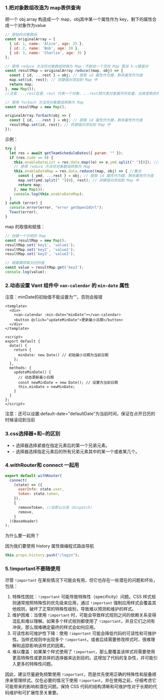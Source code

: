 ### 1.把对象数组改造为 map表供查询

把一个 obj array 构造成一个 map，obj其中某一个属性作为 key，剩下的属性合成一个对象作为value

```js
// 原始的对象数组
const originalArray = [
  { id: 1, name: 'Alice', age: 25 },
  { id: 2, name: 'Bob', age: 30 },
  { id: 3, name: 'Charlie', age: 35 }
];

// 使用 reduce 方法将对象数组转换为 Map：不断给一个空的 Map 累加 k-v键值对
const resultMap = originalArray.reduce((map, obj) => {
  const { id, ...rest } = obj; // 提取 id 属性作为键，剩余属性作为值
  map.set(id, rest); // 将键值对添加到 Map 中
  return map;
}, new Map());
//注意：...rest这里，rest 代表一个对象，...rest就代表对象展开的变量，也就是剩余的所有属性！

// 使用 forEach 方法将对象数组转换为 Map
const resultMap = new Map();

originalArray.forEach(obj => {
  const { id, ...rest } = obj; // 提取 id 属性作为键，剩余属性作为值
  resultMap.set(id, rest); // 将键值对添加到 Map 中
});
```

示例：

```js
try {
  let res = await getTeamScheduleDates({ param: "" });
  if (res.code == 0) {
    this.enableDateList = res.data.map((e) => e.ymd.split(" ")[0]); //列表
    // 使用 reduce 方法将对象数组转换为 Map
    this.enableDateMap = res.data.reduce((map, obj) => { //集合
      const { ymd, ...rest } = obj; // 提取 id 属性作为键，剩余属性作为值
      map.set(ymd.split(" ")[0], rest); // 将键值对添加到 Map 中
      return map;
    }, new Map());
    console.log(this.enableDateMap);
  }
} catch (error) {
  console.error(error, "error getOpenIdUrl");
  Toast(error);
}
```

map 的取值和赋值：

```js
// 创建一个示例的 Map
const resultMap = new Map();
resultMap.set('key1', 'value1');
resultMap.set('key2', 'value2');
resultMap.set('key3', 'value3');

// 根据键获取对应的值
const value = resultMap.get('key2');
console.log(value);
```

### 2.动态设置 Vant 组件中 `van-calendar` 的 `min-date` 属性

注意：minDate的初始值不能设置为“”，否则会报错

```vue
<template>
  <div>
    <van-calendar :min-date="minDate"></van-calendar>
    <button @click="updateMinDate">更新最小日期</button>
  </div>
</template>

<script>
export default {
  data() {
    return {
      minDate: new Date() // 初始最小日期为当前日期
    };
  },
  methods: {
    updateMinDate() {
      // 动态更新最小日期
      const newMinDate = new Date(); // 设置为当前日期
      this.minDate = newMinDate;
    }
  }
};
</script>
```

注意：还可以设置:default-date="defaultDate"为当前时间，保证在点开日历的时候滚动到当前



### 3.css选择器+和~的区别

- `+` 选择器选择紧接在指定元素后的第一个兄弟元素。
- `~` 选择器选择指定元素后的所有兄弟元素其中的某一个或者某几个。



### 4.withRouter和 connect 一起用

```jsx
export default withRouter(
  connect(
    (state) => ({
      userInfo: state.user,
      token: state.token,
    }),
    {
      removeToken, //会默认分发（dispatch）
      remove,
    }
  )(BaseHeader)
);
```

为什么要一起用？

因为我们要使用 history 属性做编程式路由导航

```jsx
this.props.history.push("/login");
```



### 5.!important不要随便用

尽管 `!important` 在某些情况下可能会有用，但它也存在一些潜在的问题和坏处，包括：

1. 特殊性困扰：`!important` 可能导致特殊性（specificity）问题。CSS 样式规则通常按照特殊性的优先级来应用，通过 `!important` 强制应用样式会覆盖其他规则，破坏了正常的特殊性级别，导致难以预测和维护的样式。
2. 维护困难：当使用 `!important` 时，可能会导致样式规则之间的依赖关系变得混乱和难以理解。如果多个样式规则都使用了 `!important`，并且它们之间有冲突，那么很难确定最终的样式会如何应用。
3. 可读性和可维护性下降：使用 `!important` 可能会降低代码的可读性和可维护性。当样式规则中出现多个 `!important`，或者后续需要修改样式时，很难理解和追踪影响该样式的因素。
4. 难以覆盖：如果某个样式使用了 `!important`，那么要覆盖该样式将需要使用更高特殊性或更具体的选择器来达到目的。这增加了代码的复杂性，并可能引入更多的特殊性问题。

因此，建议尽量避免频繁使用 `!important`，而是优先使用正确的特殊性和层叠顺序来管理样式。仅在必要的情况下使用 `!important`，并在使用之前，仔细考虑它可能带来的影响和潜在问题。保持 CSS 代码的结构清晰和可维护性对于长期的代码维护和可扩展性至关重要。
